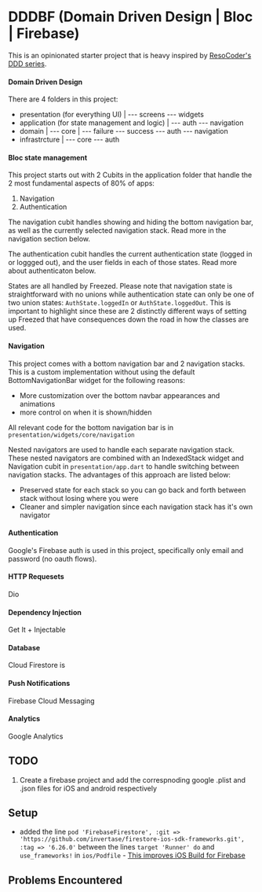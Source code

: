 # DDDBF (Domain Driven Design | Bloc | Firebase)

This is an opinionated starter project that is heavy inspired by [ResoCoder's DDD series](https://www.youtube.com/watch?v=RMiN59x3uH0&list=PLB6lc7nQ1n4iS5p-IezFFgqP6YvAJy84U).

#### Domain Driven Design

There are 4 folders in this project:

- presentation (for everything UI)
  |
  --- screens
  --- widgets
- application (for state management and logic)
  |
  --- auth
  --- navigation
- domain
  |
  --- core
  |
  --- failure
  --- success
  --- auth
  --- navigation
- infrastrcture
  |
  --- core
  --- auth

#### Bloc state management

This project starts out with 2 Cubits in the application folder that handle the 2 most fundamental aspects of 80% of apps:

1. Navigation
2. Authentication

The navigation cubit handles showing and hiding the bottom navigation bar, as well as the currently selected navigation stack. Read more in the navigation section below.

The authentication cubit handles the current authentication state (logged in or loggged out), and the user fields in each of those states. Read more about authenticaton below.

States are all handled by Freezed. Please note that navigation state is straightforward with no unions while authentication state can only be one of two union states: `AuthState.loggedIn` or `AuthState.loggedOut`. This is important to highlight since these are 2 distinctly different ways of setting up Freezed that have consequences down the road in how the classes are used.

#### Navigation

This project comes with a bottom navigation bar and 2 navigation stacks. This is a custom implementation without using the default BottomNavigationBar widget for the following reasons:

- More customization over the bottom navbar appearances and animations
- more control on when it is shown/hidden

All relevant code for the bottom navigation bar is in `presentation/widgets/core/navigation`

Nested navigators are used to handle each separate navigation stack. These nested navigators are combined with an IndexedStack widget and Navigation cubit in `presentation/app.dart` to handle switching between navigation stacks. The advantages of this approach are listed below:

- Preserved state for each stack so you can go back and forth between stack without losing where you were
- Cleaner and simpler navigation since each navigation stack has it's own navigator

#### Authentication

Google's Firebase auth is used in this project, specifically only email and password (no oauth flows).

#### HTTP Requesets

Dio

#### Dependency Injection

Get It + Injectable

#### Database

Cloud Firestore is

#### Push Notifications

Firebase Cloud Messaging

#### Analytics

Google Analytics

## TODO

1. Create a firebase project and add the correspnoding google .plist and .json files for iOS and android respectively

## Setup

- added the line `pod 'FirebaseFirestore', :git => 'https://github.com/invertase/firestore-ios-sdk-frameworks.git', :tag => '6.26.0'` between the lines `target 'Runner' do` and `use_frameworks!` in `ios/Podfile` - [This improves iOS Build for Firebase](https://firebase.flutter.dev/docs/overview/)

## Problems Encountered

